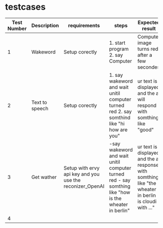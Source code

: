 # testcases

Test Number | Description | requirements | steps | Expected result | test result | date | notice
------------| ------------| -----------  | ----- | --------------- | ------------| ---- | ------
1 | Wakeword | Setup corectly | 1. start program 2. say Computer | Computer image turns red after a few secondes| ✅ | 28.06.23| -
2 | Text to speech | Setup corectly | 1. say wakeword and wait unitil computer turned red 2. say somthind like "hi how are you" | ur text is displayed and the ai will respond with somthing like "good" | ✅ | 28.06.23 | -
3 | Get wather | Setup with ervy api key and you use the reconizer_OpenAI | -say wakeword and wait unitil computer turned red - say somthing like "how is the wheater in berlin"| ur text is displayed and the ai response with somthing like "the wheater in berlin is cloudi with ..." | ✅ | 28.06.23 | -
4 | 



